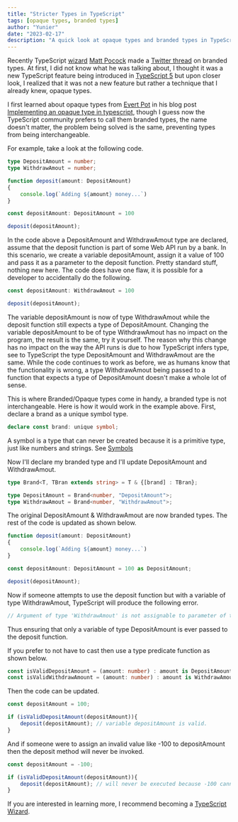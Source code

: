 ```yaml
---
title: "Stricter Types in TypeScript"
tags: [opaque types, branded types]
author: "Yunier"
date: "2023-02-17"
description: "A quick look at opaque types and branded types in TypeScript."
---
```


Recently TypeScript [wizard](https://www.totaltypescript.com/) [Matt Pocock](https://twitter.com/mattpocockuk) made a [Twitter thread](https://twitter.com/mattpocockuk/status/1625173884885401600) on branded types. At first, I did not know what he was talking about, I thought it was a new TypeScript feature being introduced in [TypeScript 5](https://devblogs.microsoft.com/typescript/announcing-typescript-5-0-beta/) but upon closer look, I realized that it was not a new feature but rather a technique that I already knew, opaque types. 

I first learned about opaque types from [Evert Pot](https://evertpot.com/opaque-ts-types/) in his blog post [Implementing an opaque type in typescript](https://evertpot.com/opaque-ts-types/), though I guess now the TypeScript community prefers to call them branded types, the name doesn't matter, the problem being solved is the same, preventing types from being interchangeable.

For example, take a look at the following code.

```TypeScript
type DepositAmount = number;
type WithdrawAmout = number;

function deposit(amount: DepositAmount)
{
    console.log(`Adding ${amount} money...`)   
}

const depositAmount: DepositAmount = 100

deposit(depositAmount);
```

In the code above a DepositAmount and WithdrawAmout type are declared, assume that the deposit function is part of some Web API run by a bank. In this scenario, we create a variable depositAmount, assign it a value of 100 and pass it as a parameter to the deposit function. Pretty standard stuff, nothing new here. The code does have one flaw, it is possible for a developer to accidentally do the following.

```TypeScript
const depositAmount: WithdrawAmout = 100

deposit(depositAmount);
```

The variable depositAmount is now of type WithdrawAmout while the deposit function still expects a type of DepositAmount. Changing the variable depositAmount to be of type WithdrawAmout has no impact on the program, the result is the same, try it yourself. The reason why this change has no impact on the way the API runs is due to how TypeScript infers type, see to TypeScript the type DepositAmount and WithdrawAmout are the same. While the code continues to work as before, we as humans know that the functionality is wrong, a type WithdrawAmout being passed to a function that expects a type of DepositAmount doesn't make a whole lot of sense.

This is where Branded/Opaque types come in handy, a branded type is not interchangeable. Here is how it would work in the example above. First, declare a brand as a unique symbol type.

```TypeScript
declare const brand: unique symbol; 
```

A symbol is a type that can never be created because it is a primitive type, just like numbers and strings. See [Symbols](https://www.typescriptlang.org/docs/handbook/symbols.html)

Now I'll declare my branded type and I'll update DepositAmount and WithdrawAmout.

```TypeScript
type Brand<T, TBran extends string> = T & {[brand] : TBran};

type DepositAmount = Brand<number, "DepositAmount">;
type WithdrawAmout = Brand<number, "WithdrawAmout">;
```

The original DepositAmount & WithdrawAmout are now branded types. The rest of the code is updated as shown below.

```TypeScript
function deposit(amount: DepositAmount)
{
    console.log(`Adding ${amount} money...`)   
}

const depositAmount: DepositAmount = 100 as DepositAmount;

deposit(depositAmount);
```

Now if someone attempts to use the deposit function but with a variable of type WithdrawAmout, TypeScript will produce the following error.

```TypeScript 
// Argument of type 'WithdrawAmout' is not assignable to parameter of type 'DepositAmount'.
```

Thus ensuring that only a variable of type DepositAmount is ever passed to the deposit function.

If you prefer to not have to cast then use a type predicate function as shown below.

```TypeScript
const isValidDepositAmount = (amount: number) : amount is DepositAmount => { return amount > 0 }
const isValidWithdrawAmount = (amount: number) : amount is WithdrawAmount => { return amount < 0}
```

Then the code can be updated.

```TypeScript
const depositAmount = 100;

if (isValidDepositAmount(depositAmount)){
    deposit(depositAmount); // variable depositAmount is valid.
}
```

And if someone were to assign an invalid value like -100 to depositAmount then the deposit method will never be invoked. 

```TypeScript
const depositAmount = -100;

if (isValidDepositAmount(depositAmount)){
    deposit(depositAmount); // will never be executed because -100 cannot be cast to DepositAmount in isValidDepositAmount.
}
```

If you are interested in learning more, I recommend becoming a [TypeScript Wizard](https://www.totaltypescript.com/).